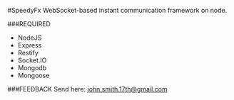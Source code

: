 #SpeedyFx
WebSocket-based instant communication framework on node.

###REQUIRED
* NodeJS
* Express
* Restify
* Socket.IO
* Mongodb
* Mongoose


###FEEDBACK
Send here: <a href='mailto:john.smith.17th@gmail.com'>john.smith.17th@gmail.com</a>